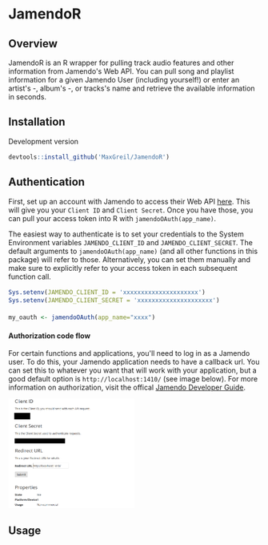 
JamendoR
========

<!-- README.md is generated from README.Rmd. Please edit that file -->
Overview
--------

JamendoR is an R wrapper for pulling track audio features and other information from Jamendo's Web API. You can pull song and playlist information for a given Jamendo User (including yourself!) or enter an artist's -, album's -, or tracks's name and retrieve the available information in seconds.

Installation
------------

Development version

``` r
devtools::install_github('MaxGreil/JamendoR')
```

Authentication
--------------

First, set up an account with Jamendo to access their Web API [here](https://devportal.jamendo.com/signup). This will give you your `Client ID` and `Client Secret`. Once you have those, you can pull your access token into R with `jamendoOAuth(app_name)`.

The easiest way to authenticate is to set your credentials to the System Environment variables `JAMENDO_CLIENT_ID` and `JAMENDO_CLIENT_SECRET`. The default arguments to `jamendoOAuth(app_name)` (and all other functions in this package) will refer to those. Alternatively, you can set them manually and make sure to explicitly refer to your access token in each subsequent function call.

``` r
Sys.setenv(JAMENDO_CLIENT_ID = 'xxxxxxxxxxxxxxxxxxxxx')
Sys.setenv(JAMENDO_CLIENT_SECRET = 'xxxxxxxxxxxxxxxxxxxxx')

my_oauth <- jamendoOAuth(app_name="xxxx")
```

#### Authorization code flow

For certain functions and applications, you'll need to log in as a Jamendo user. To do this, your Jamendo application needs to have a callback url. You can set this to whatever you want that will work with your application, but a good default option is `http://localhost:1410/` (see image below). For more information on authorization, visit the offical [Jamendo Developer Guide](https://developer.jamendo.com/v3.0/authentication).

<img src="man/figures/JamendoR_auth_screenshot.png" width="50%" />

Usage
-----
